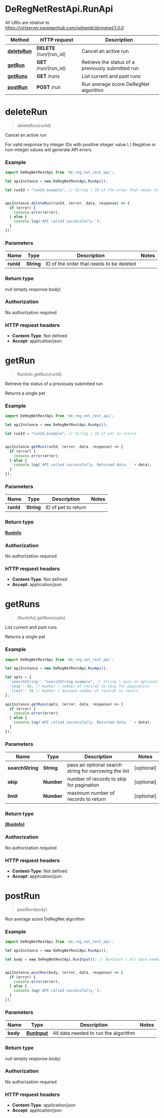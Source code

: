 # DeRegNetRestApi.RunApi

All URIs are relative to *https://virtserver.swaggerhub.com/sebwink/deregnet/1.0.0*

Method | HTTP request | Description
------------- | ------------- | -------------
[**deleteRun**](RunApi.md#deleteRun) | **DELETE** /run/{run_id} | Cancel an active run
[**getRun**](RunApi.md#getRun) | **GET** /run/{run_id} | Retrieve the status of a previously submitted run
[**getRuns**](RunApi.md#getRuns) | **GET** /runs | List current and past runs
[**postRun**](RunApi.md#postRun) | **POST** /run | Run average score DeRegNet algorithm


<a name="deleteRun"></a>
# **deleteRun**
> deleteRun(runId)

Cancel an active run

For valid response try integer IDs with positive integer value.\\ \\ Negative or non-integer values will generate API errors

### Example
```javascript
import DeRegNetRestApi from 'de_reg_net_rest_api';

let apiInstance = new DeRegNetRestApi.RunApi();

let runId = "runId_example"; // String | ID of the order that needs to be deleted


apiInstance.deleteRun(runId, (error, data, response) => {
  if (error) {
    console.error(error);
  } else {
    console.log('API called successfully.');
  }
});
```

### Parameters

Name | Type | Description  | Notes
------------- | ------------- | ------------- | -------------
 **runId** | **String**| ID of the order that needs to be deleted | 

### Return type

null (empty response body)

### Authorization

No authorization required

### HTTP request headers

 - **Content-Type**: Not defined
 - **Accept**: application/json

<a name="getRun"></a>
# **getRun**
> RunInfo getRun(runId)

Retrieve the status of a previously submitted run

Returns a single pet

### Example
```javascript
import DeRegNetRestApi from 'de_reg_net_rest_api';

let apiInstance = new DeRegNetRestApi.RunApi();

let runId = "runId_example"; // String | ID of pet to return


apiInstance.getRun(runId, (error, data, response) => {
  if (error) {
    console.error(error);
  } else {
    console.log('API called successfully. Returned data: ' + data);
  }
});
```

### Parameters

Name | Type | Description  | Notes
------------- | ------------- | ------------- | -------------
 **runId** | **String**| ID of pet to return | 

### Return type

[**RunInfo**](RunInfo.md)

### Authorization

No authorization required

### HTTP request headers

 - **Content-Type**: Not defined
 - **Accept**: application/json

<a name="getRuns"></a>
# **getRuns**
> [RunInfo] getRuns(opts)

List current and past runs

Returns a single pet

### Example
```javascript
import DeRegNetRestApi from 'de_reg_net_rest_api';

let apiInstance = new DeRegNetRestApi.RunApi();

let opts = { 
  'searchString': "searchString_example", // String | pass an optional search string for narrowing the list
  'skip': 56, // Number | number of records to skip for pagination
  'limit': 56 // Number | maximum number of records to return
};

apiInstance.getRuns(opts, (error, data, response) => {
  if (error) {
    console.error(error);
  } else {
    console.log('API called successfully. Returned data: ' + data);
  }
});
```

### Parameters

Name | Type | Description  | Notes
------------- | ------------- | ------------- | -------------
 **searchString** | **String**| pass an optional search string for narrowing the list | [optional] 
 **skip** | **Number**| number of records to skip for pagination | [optional] 
 **limit** | **Number**| maximum number of records to return | [optional] 

### Return type

[**[RunInfo]**](RunInfo.md)

### Authorization

No authorization required

### HTTP request headers

 - **Content-Type**: Not defined
 - **Accept**: application/json

<a name="postRun"></a>
# **postRun**
> postRun(body)

Run average score DeRegNet algorithm

### Example
```javascript
import DeRegNetRestApi from 'de_reg_net_rest_api';

let apiInstance = new DeRegNetRestApi.RunApi();

let body = new DeRegNetRestApi.RunInput(); // RunInput | All data needed to run the algorithm


apiInstance.postRun(body, (error, data, response) => {
  if (error) {
    console.error(error);
  } else {
    console.log('API called successfully.');
  }
});
```

### Parameters

Name | Type | Description  | Notes
------------- | ------------- | ------------- | -------------
 **body** | [**RunInput**](RunInput.md)| All data needed to run the algorithm | 

### Return type

null (empty response body)

### Authorization

No authorization required

### HTTP request headers

 - **Content-Type**: application/json
 - **Accept**: application/json

